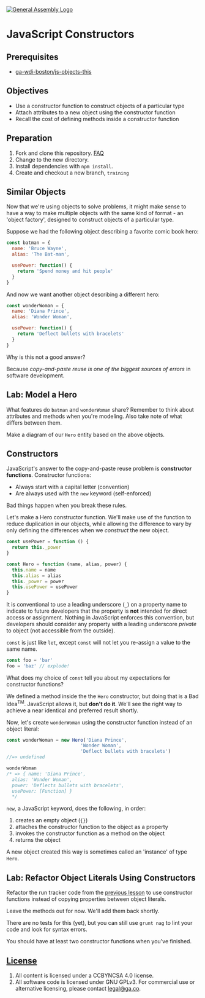 [![General Assembly Logo](https://camo.githubusercontent.com/1a91b05b8f4d44b5bbfb83abac2b0996d8e26c92/687474703a2f2f692e696d6775722e636f6d2f6b6538555354712e706e67)](https://generalassemb.ly/education/web-development-immersive)

# JavaScript Constructors

## Prerequisites

-   [ga-wdi-boston/js-objects-this](https://git.generalassemb.ly/ga-wdi-boston/js-objects-this)

## Objectives

-   Use a constructor function to construct objects of a particular type
-   Attach attributes to a new object using the constructor function
-   Recall the cost of defining methods inside a constructor function

## Preparation

1.  Fork and clone this repository.
 [FAQ](https://git.generalassemb.ly/ga-wdi-boston/meta/wiki/ForkAndClone)
1.  Change to the new directory.
1.  Install dependencies with `npm install`.
1.  Create and checkout a new branch, `training`

## Similar Objects

Now that we're using objects to solve problems, it might make sense to have a
way to make multiple objects with the same kind of format - an 'object factory',
designed to construct objects of a particular type.

Suppose we had the following object describing a favorite comic book hero:

```js
const batman = {
  name: 'Bruce Wayne',
  alias: 'The Bat-man',

  usePower: function() {
    return 'Spend money and hit people'
  }
}
```

And now we want another object describing a different hero:

```js
const wonderWoman = {
  name: 'Diana Prince',
  alias: 'Wonder Woman',

  usePower: function() {
    return 'Deflect bullets with bracelets'
  }
}
```

Why is this not a good answer?

Because *copy-and-paste reuse is one of the biggest sources of errors* in
software development.

## Lab: Model a Hero

What features do `batman` and `wonderWoman` share?  Remember to think about
attributes and methods when you're modeling.  Also take note of what differs
between them.

Make a diagram of our `Hero` entity based on the above objects.

## Constructors

JavaScript's answer to the copy-and-paste reuse problem is **constructor
functions**.  Constructor functions:

-   Always start with a capital letter (convention)
-   Are always used with the `new` keyword (self-enforced)

Bad things happen when you break these rules.

Let's make a Hero constructor function. We'll make use of the function to
reduce duplication in our objects, while allowing the difference to vary by
only defining the differences when we *construct* the new object.

```js
const usePower = function () {
  return this._power
}

const Hero = function (name, alias, power) {
  this.name = name
  this.alias = alias
  this._power = power
  this.usePower = usePower
}
```

It is conventional to use a leading underscore (`_`) on a property name to
indicate to future developers that the property is **not** intended for direct
access or assignment. Nothing in JavaScript enforces this convention, but
developers should consider any property with a leading underscore *private* to
object (not accessible from the outside).

`const` is just like `let`, except `const` will not let you re-assign a value
to the same name.

```js
const foo = 'bar'
foo = 'baz' // explode!
```

What does my choice of `const` tell you about my expectations for constructor
functions?

We defined a method inside the the `Hero` constructor, but doing that is a Bad
 Idea<sup>TM</sup>.  JavaScript allows it, but **don't do it**.
We'll see the right way to achieve a near identical and preferred result
 shortly.

Now, let's create `wonderWoman` using the constructor function instead of an
 object literal:

```js
const wonderWoman = new Hero('Diana Prince',
                           'Wonder Woman',
                           'Deflect bullets with bracelets')
//=> undefined

wonderWoman
/* => { name: 'Diana Prince',
  alias: 'Wonder Woman',
  power: 'Deflects bullets with bracelets',
  usePower: [Function] }
  */
```

`new`, a JavaScript keyword, does the following, in order:

1.  creates an empty object (`{}`)
1.  attaches the constructor function to the object as a property
1.  invokes the constructor function as a method on the object
1.  returns the object

A new object created this way is sometimes called an 'instance' of type `Hero`.

## Lab: Refactor Object Literals Using Constructors

Refactor the run tracker code from the [previous
 lesson](https://git.generalassemb.ly/ga-wdi-boston/js-objects-this) to use constructor
functions instead of copying properties between object literals.

Leave the methods out for now. We'll add them back shortly.

There are no tests for this (yet), but you can still use `grunt nag` to lint
your code and look for syntax errors.

You should have at least two constructor functions when you've finished.

## [License](LICENSE)

1.  All content is licensed under a CC­BY­NC­SA 4.0 license.
1.  All software code is licensed under GNU GPLv3. For commercial use or
    alternative licensing, please contact legal@ga.co.
